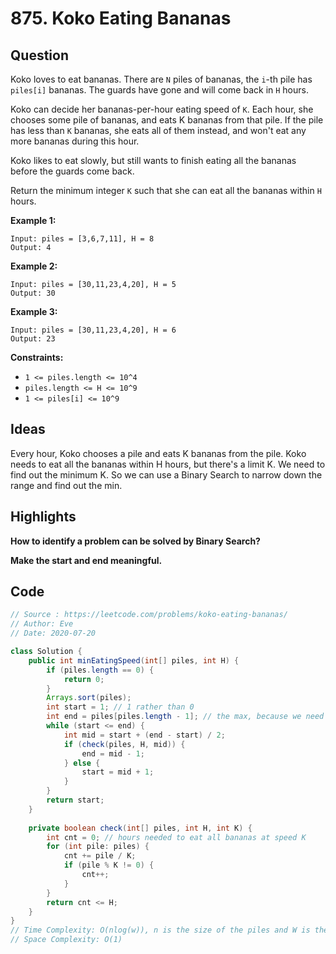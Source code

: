 # 875. Koko Eating Bananas

## Question

Koko loves to eat bananas. There are `N` piles of bananas, the `i`-th pile has `piles[i]` bananas. The guards have gone and will come back in `H` hours.

Koko can decide her bananas-per-hour eating speed of `K`. Each hour, she chooses some pile of bananas, and eats K bananas from that pile. If the pile has less than `K` bananas, she eats all of them instead, and won't eat any more bananas during this hour.

Koko likes to eat slowly, but still wants to finish eating all the bananas before the guards come back.

Return the minimum integer `K` such that she can eat all the bananas within `H` hours.

 

**Example 1:**

```
Input: piles = [3,6,7,11], H = 8
Output: 4
```

**Example 2:**

```
Input: piles = [30,11,23,4,20], H = 5
Output: 30
```

**Example 3:**

```
Input: piles = [30,11,23,4,20], H = 6
Output: 23
```

 

**Constraints:**

- `1 <= piles.length <= 10^4`
- `piles.length <= H <= 10^9`
- `1 <= piles[i] <= 10^9`

## Ideas

Every hour, Koko chooses a pile and eats K bananas from the pile. Koko needs to eat all the bananas within H hours, but there's a limit K. We need to find out the minimum K. So we can use a Binary Search to narrow down the range and find out the min.

## Highlights

**How to identify a problem can be solved by Binary Search?**

**Make the start and end meaningful.**

## Code

```java
// Source : https://leetcode.com/problems/koko-eating-bananas/
// Author: Eve
// Date: 2020-07-20

class Solution {
    public int minEatingSpeed(int[] piles, int H) {
        if (piles.length == 0) {
            return 0;
        }
        Arrays.sort(piles);
        int start = 1; // 1 rather than 0
        int end = piles[piles.length - 1]; // the max, because we need the minimum K.
        while (start <= end) {
            int mid = start + (end - start) / 2;
            if (check(piles, H, mid)) {
                end = mid - 1;
            } else {
                start = mid + 1;
            }
        }
        return start;
    }
    
    private boolean check(int[] piles, int H, int K) {
        int cnt = 0; // hours needed to eat all bananas at speed K
        for (int pile: piles) {
            cnt += pile / K;
            if (pile % K != 0) {
                cnt++;
            }
        }
        return cnt <= H;
    }
}
// Time Complexity: O(nlog(w)), n is the size of the piles and W is the maximum size of the pile.
// Space Complexity: O(1)
```

